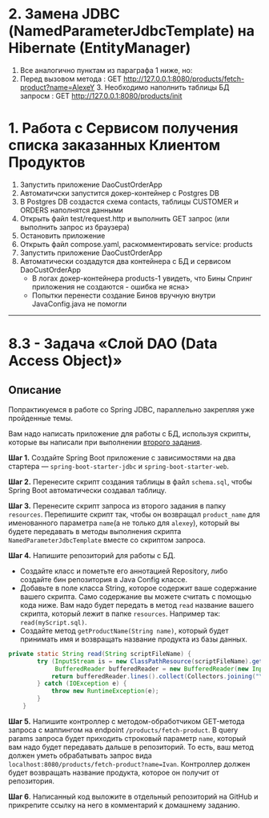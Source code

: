 # 2. Замена JDBС (NamedParameterJdbcTemplate) на Hibernate (EntityManager)
1. Все аналогично пунктам из параграфа 1 ниже, но:
2. Перед вызовом метода : GET http://127.0.0.1:8080/products/fetch-product?name=AlexeY
   3. Необходимо наполнить таблицы БД запросм : GET http://127.0.0.1:8080/products/init 
# 1. Работа с Сервисом получения списка заказанных Клиентом Продуктов
1. Запустить приложение DaoCustOrderApp
2. Автоматичски запустится докер-контейнер с Postgres DB
3. В Postgres DB создастся схема contacts, таблицы CUSTOMER и ORDERS наполнятся данными 
4. Открыть файл test/request.http и выполнить GET запрос (или выполнить запрос из браузера)
5. Остановить приложение 
6. Открыть файл compose.yaml, раскомментировать service: products
7. Запустить приложение DaoCustOrderApp
8. Автоматически создадутся два контейнера с БД и сервисом DaoCustOrderApp
   - В логах докер-контейнера products-1 увидеть, что Бины Спринг приложения не создаются - ошибка не ясна>
   - Попытки перенести создание Бинов вручную внутри JavaConfig.java не помогли  
--------------------------

# 8.3 - Задача «Слой DAO (Data Access Object)»

## Описание

Попрактикуемся в работе со Spring JDBC, параллельно закрепляя уже пройденные темы.

Вам надо написать приложение для работы с БД, используя скрипты, которые вы написали при выполнении [второго задания](../../sql-agg/task/README.md).

**Шаг 1.** Создайте Spring Boot приложение с зависимостями на два стартера — `spring-boot-starter-jdbc` и `spring-boot-starter-web`.

**Шаг 2.** Перенесите скрипт создания таблицы в файл `schema.sql`, чтобы Spring Boot автоматически создавал таблицу.

**Шаг 3.** Перенесите скрипт запроса из второго задания в папку `resources`. Перепишите скрипт так, чтобы он возвращал `product_name` для именованного параметра `name`(а не только для `alexey`), который вы будете передавать в методы выполнения скрипта `NamedParameterJdbcTemplate` вместе со скриптом запроса.

**Шаг 4.** Напишите репозиторий для работы с БД.

- Создайте класс и пометьте его аннотацией Repository, либо создайте бин репозитория в Java Config классе.
- Добавьте в поле класса String, которое содержит ваше содержание вашего скрипта. Само содержание вы можете считать с помощью кода ниже. Вам надо будет передать в метод `read` название вашего скрипта, который лежит в папке `resources`. Например так: `read(myScript.sql)`.
- Создайте метод `getProductName(String name)`, который будет принимать имя и возвращать название продукта из базы данных.

```java
private static String read(String scriptFileName) {
        try (InputStream is = new ClassPathResource(scriptFileName).getInputStream();
             BufferedReader bufferedReader = new BufferedReader(new InputStreamReader(is))) {
            return bufferedReader.lines().collect(Collectors.joining("\n"));
        } catch (IOException e) {
            throw new RuntimeException(e);
        }
    }
``` 

**Шаг 5.** Напишите контроллер с методом-обработчиком GET-метода запроса с маппингом на endpoint `/products/fetch-product`. В query params запроса будет приходить строковый параметр `name`, который вам надо будет передавать дальше в репозиторий. То есть, ваш метод должен уметь обрабатывать запрос вида `localhost:8080/products/fetch-product?name=Ivan`.
Контроллер должен будет возвращать название продукта, которое он получит от репозитория.

**Шаг 6**. Написанный код выложите в отдельный репозиторий на GitHub и прикрепите ссылку на него в комментарий к домашнему заданию.